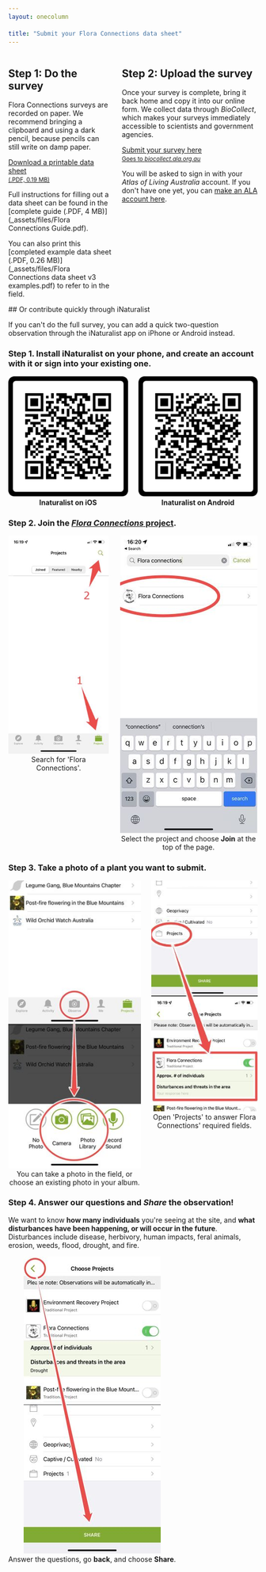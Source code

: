 ```yaml
---
layout: onecolumn

title: "Submit your Flora Connections data sheet"
---
```


<div class="columns">
<div class="flex_half" markdown="block">

## Step 1: Do the survey

Flora Connections surveys are recorded on paper. We recommend bringing a clipboard and using a dark pencil, because pencils can still write on damp paper.

<a href="_assets/files/Flora Connections data sheet v3.pdf" class="link_as_button">Download a printable data sheet<br><small>(.PDF, 0.19 MB)</small></a>

Full instructions for filling out a data sheet can be found in the [complete guide (.PDF, 4 MB)](_assets/files/Flora Connections Guide.pdf).

You can also print this [completed example data sheet (.PDF, 0.26 MB)](_assets/files/Flora Connections data sheet v3 examples.pdf) to refer to in the field.

</div><div class="flex_half" markdown="block">

## Step 2: Upload the survey

Once your survey is complete, bring it back home and copy it into our online form. We collect data through _BioCollect_, which makes your surveys immediately accessible to scientists and government agencies.

<a href="https://biocollect.ala.org.au/acsa/bioActivity/create/6ac64949-30e3-485a-b5d7-53f740f2fff3" class="link_as_button">Submit your survey here<br><small>Goes to <em>biocollect.ala.org.au</em></small></a>

You will be asked to sign in with your _Atlas of Living Australia_ account. If you don't have one yet, you can [make an ALA account here](https://auth.ala.org.au/userdetails/registration/createAccount).

</div></div>

<div markdown="block">
## Or contribute quickly through iNaturalist

If you can't do the full survey, you can add a quick two-question observation through the iNaturalist app on iPhone or Android instead.

### **Step 1.** Install iNaturalist on your phone, and create an account with it or sign into your existing one.

<div class="columns">
    <div class="flex_half" style="text-align: center;">
        <img src="_assets/img/submit/inat_ios.png">
        <br>
        <strong>Inaturalist on iOS</strong>
    </div>
    <div class="flex_half" style="text-align: center;">
        <img src="_assets/img/submit/inat_android.png">
        <br>
        <strong>Inaturalist on Android</strong>
    </div>
</div>

### **Step 2.** Join the [_Flora Connections_ project](https://inaturalist.ala.org.au/projects/flora-connections).

<div class="columns">
    <div class="flex_half" style="text-align: center;">
        <img src="_assets/img/submit/join_proj1.jpg">
        <br>
        Search for 'Flora Connections'.
    </div>
    <div class="flex_half" style="text-align: center;">
        <img src="_assets/img/submit/join_proj2.jpg">
        <br>
        Select the project and choose <Strong>Join</strong> at the top of the page.
    </div>
</div>

### **Step 3.** Take a photo of a plant you want to submit.

<div class="columns">
    <div class="flex_half" style="text-align: center;">
        <img src="_assets/img/submit/add_obs1.jpg">
        <br>
        You can take a photo in the field, or choose an existing photo in your album.
    </div>
    <div class="flex_half" style="text-align: center;">
        <img src="_assets/img/submit/add_obs2.jpg">
        <br>
        Open 'Projects' to answer Flora Connections' required fields.
    </div>
</div>

### **Step 4.** Answer our questions and _Share_ the observation!

We want to know **how many individuals** you're seeing at the site, and **what disturbances have been happening, or will occur in the future**. Disturbances include disease, herbivory, human impacts, feral animals, erosion, weeds, flood, drought, and fire.

<div class="columns">
    <div class="flex_half" style="text-align: center;">
        <img src="_assets/img/submit/add_obs3.jpg">
        <br>
        Answer the questions, go <strong>back</strong>, and choose <strong>Share</strong>.
    </div>
</div>

</div>